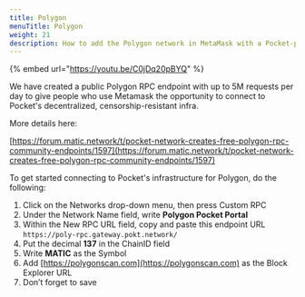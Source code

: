 ```yaml
---
title: Polygon
menuTitle: Polygon
weight: 21
description: How to add the Polygon network in MetaMask with a Pocket-powered RPC Endpoint
---
```



{% embed url="https://youtu.be/C0jDq20pBYQ" %}

We have created a public Polygon RPC endpoint with up to 5M requests per day to give people who use Metamask the opportunity to connect to Pocket's decentralized, censorship-resistant infra.

More details here:

[https://forum.matic.network/t/pocket-network-creates-free-polygon-rpc-community-endpoints/1597](https://forum.matic.network/t/pocket-network-creates-free-polygon-rpc-community-endpoints/1597)

To get started connecting to Pocket's infrastructure for Polygon, do the following:

1. Click on the Networks drop-down menu, then press Custom RPC 
2. Under the Network Name field, write **Polygon Pocket Portal**
3. Within the New RPC URL field, copy and paste this endpoint URL `https://poly-rpc.gateway.pokt.network/`
4. Put the decimal **137** in the ChainID field
5. Write **MATIC** as the Symbol
6. Add [https://polygonscan.com](https://polygonscan.com) as the Block Explorer URL
7. Don’t forget to save 

